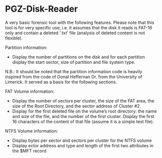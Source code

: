 # PGZ-Disk-Reader
A very basic forensic tool with the following features. Please note that this tool is for very specific use, i.e. it assumes that the disk it reads is FAT-16 only and contain a deleted '.txt' file (analysis of deleted content is not flexible).

Partition information:
- Display the number of partitions on the disk and for each partition display the start sector, size of partition and file system type.

N.B.: It should be noted that the partition information code is heavily inspired from the code of Donal Heffernan Dr. from the University of Limerick. It served as a basis for the following sections.

FAT Volume information:
- Display the number of sectors per cluster, the size of the FAT area, the size of the Root Directory, and the sector address of Cluster #2.
- Display for the first deleted file on the volume’s root directory: the name and size of the file, and the number of the first cluster. Display the first 16 characters of the content of that file (assume it is a simple text file).

NTFS Volume information:
- Display bytes per sector and sectors per cluster for the NTFS volume
- Display ector address and type and length of the first two attributes in the $MFT record
